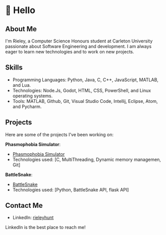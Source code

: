 # 👋 Hello

## About Me
I'm Rieley, a Computer Science Honours student at Carleton University passionate about Software Engineering and development. I am always eager to learn new technologies and to work on new projects.

## Skills
- Programming Languages: Python, Java, C, C++, JavaScript, MATLAB, and Lua.
- Technologies: Node.Js, Godot, HTML, CSS, PowerShell, and Linux operating systems.
- Tools: MATLAB, Github, Git, Visual Studio Code, Intellij, Eclipse, Atom, and Pycharm.

## Projects
Here are some of the projects I've been working on:

**Phasmophobia Simulator**:
   - [Phasmophobia Simulator](https://github.com/rieleyhunt/Phasmophobia-Simulator)
   - Technologies used: [C, MultiThreading, Dynamic memory managemen, Git]

**BattleSnake**:
   - [BattleSnake](https://github.com/rieleyhunt/Battle-Snake)
   - Technologies used: [Python, BattleSnake API, flask API]

## Contact Me
- LinkedIn: [rieleyhunt](https://www.linkedin.com/in/rieleyhunt/)

LinkedIn is the best place to reach me!

